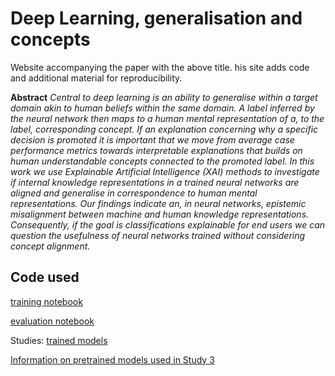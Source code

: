 # Deep Learning, generalisation and concepts
Website accompanying the paper with the above title. his site adds code and additional material for reproducibility.

**Abstract** *Central to deep learning is an ability to generalise within a target domain akin to human beliefs within the same domain. A label inferred by the neural network then maps to a human mental representation of a, to the label, corresponding concept. If an explanation concerning why a specific decision is promoted it is important that we move from average case performance metrics towards interpretable explanations that builds on human understandable concepts connected to the promoted label. In this work we use Explainable Artificial Intelligence (XAI) methods to investigate if internal knowledge representations in a trained neural networks are aligned and generalise in correspondence to human mental representations. Our findings indicate an, in neural networks, epistemic misalignment between machine and human knowledge representations. Consequently, if the goal is classifications explainable for end users we can question the usefulness of neural networks trained without considering concept alignment.*

## Code used
[training notebook](shapes_train.ipynb)

[evaluation notebook](shapes_XAI_evaluate.ipynb)

Studies:
[trained models](https://k3larra.github.io/generalisation/models01.html)

<!--
prediction code used in study 1 and 2
```python
#Loading pretrained resnet50 model with V1 weights
torch.hub._validate_not_a_forked_repo=lambda a,b,c: True #Skum grej från https://github.com/pytorch/pytorch/
model = torch.hub.load('pytorch/vision:v0.10.0', 'resnet50', pretrained=True)
```

 Click the images for to get the ML-model comparisons.

[![](testset/thumbnails/0.jpg)](https://k3larra.github.io/ood/sorrel_version01.html?study_nbr=0)
[![](testset/thumbnails/1.jpg)](https://k3larra.github.io/ood/sorrel_version01.html?study_nbr=1)
[![](testset/thumbnails/2.jpg)](https://k3larra.github.io/ood/sorrel_version01.html?study_nbr=2)
[![](testset/thumbnails/3.jpg)](https://k3larra.github.io/ood/sorrel_version01.html?study_nbr=3)
[![](testset/thumbnails/4.jpg)](https://k3larra.github.io/ood/sorrel_version01.html?study_nbr=4)
[![](testset/thumbnails/5.jpg)](https://k3larra.github.io/ood/sorrel_version01.html?study_nbr=5)


[Information on pretrained models used in Study 3](https://github.com/k3larra/ood/blob/main/models.md)
[Link to code for study 3] -->


[Information on pretrained models used in Study 3](https://github.com/k3larra/ood/blob/main/models.md)
